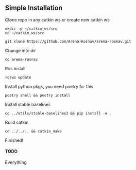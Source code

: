 ## Simple Installation

Clone repo in any catkin ws or create new catkin ws

```
mkdir -p ~/catkin_ws/src
cd ~/catkin_ws/src
```

```
git clone https://github.com/Arena-Rosnav/arena-rosnav.git
```

Change into dir

```
cd arena-rosnav
```

Ros install

```
rosws update
```

Install python pkgs, you need poetry for this

```
poetry shell && poetry install
```

Install stable baselines

```
cd ../utils/stable-baselines3 && pip install -e .
```

Build catkin

```
cd ../../.. && catkin_make
```


Finished!

#### TODO

Everything
